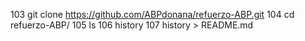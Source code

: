   103  git clone https://github.com/ABPdonana/refuerzo-ABP.git
  104  cd refuerzo-ABP/
  105  ls
  106  history
  107  history > README.md 
